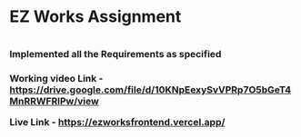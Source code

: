 <h1>EZ Works Assignment<h1>

<h3>Implemented all the Requirements as specified<h3>
  
Working video Link -  https://drive.google.com/file/d/10KNpEexySvVPRp7O5bGeT4MnRRWFRlPw/view
</br>

Live Link - https://ezworksfrontend.vercel.app/

